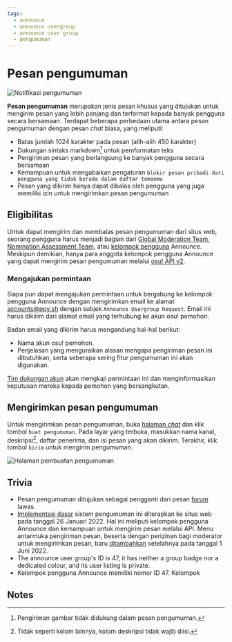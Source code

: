 ```yaml
---
tags:
  - announce
  - announce usergroup
  - announce user group
  - pengumuman
---
```


# Pesan pengumuman

![Notifikasi pengumuman](img/notification.png "Pesan notifikasi pengumuman")

**Pesan pengumuman** merupakan jenis pesan khusus yang ditujukan untuk mengirim pesan yang lebih panjang dan terformat kepada banyak pengguna secara bersamaan. Terdapat beberapa perbedaan utama antara pesan pengumuman dengan pesan *chat* biasa, yang meliputi:

- Batas jumlah 1024 karakter pada pesan (alih-alih 450 karakter)
- Dukungan sintaks markdown[^note-images] untuk pemformatan teks
- Pengiriman pesan yang berlangsung ke banyak pengguna secara bersamaan
- Kemampuan untuk mengabaikan pengaturan `blokir pesan pribadi dari pengguna yang tidak berada dalam daftar temanmu`
- Pesan yang dikirim hanya dapat dibalas oleh pengguna yang juga memiliki izin untuk mengirimkan pesan pengumuman

## Eligibilitas

Untuk dapat mengirim dan membalas pesan pengumuman dari situs web, seorang pengguna harus menjadi bagian dari [Global Moderation Team](/wiki/People/Global_Moderation_Team), [Nomination Assessment Team](/wiki/People/Nomination_Assessment_Team), atau [kelompok pengguna](/wiki/People/User_group) Announce. Meskipun demikian, hanya para anggota kelompok pengguna Announce yang dapat mengirim pesan pengumuman melalui [osu! API v2](https://osu.ppy.sh/docs/index.html#create-channel).

### Mengajukan permintaan

Siapa pun dapat mengajukan permintaan untuk bergabung ke kelompok pengguna Announce dengan mengirimkan email ke alamat [accounts@ppy.sh](mailto:accounts@ppy.sh) dengan subjek `Announce Usergroup Request`. Email ini harus dikirim dari alamat email yang terhubung ke akun osu! pemohon.

Badan email yang dikirim harus mengandung hal-hal berikut:

- Nama akun osu! pemohon.
- Penjelasan yang menguraikan alasan mengapa pengiriman pesan ini dibutuhkan, serta seberapa sering fitur pengumuman ini akan digunakan.

[Tim dukungan akun](/wiki/People/Account_support_team) akan mengkaji permintaan ini dan menginformasikan keputusan mereka kepada pemohon yang bersangkutan.

## Mengirimkan pesan pengumuman

Untuk mengirimkan pesan pengumuman, buka [halaman *chat*](https://osu.ppy.sh/community/chat) dan klik tombol `buat pengumuman`. Pada layar yang terbuka, masukkan nama kanal, deskripsi[^note-desc], daftar penerima, dan isi pesan yang akan dikirim. Terakhir, klik tombol `kirim` untuk mengirim pengumuman.

![Halaman pembuatan pengumuman](img/page.jpg "Halaman pembuatan pesan pengumuman")

## Trivia

- Pesan pengumuman ditujukan sebagai pengganti dari pesan [forum](/wiki/Community/Forum) lawas.
- [Implementasi dasar](https://github.com/ppy/osu-web/pull/8418) sistem pengumuman ini diterapkan ke situs web pada tanggal 26 Januari 2022. Hal ini meliputi kelompok pengguna Announce dan kemampuan untuk mengirim pesan melalui API. Menu antarmuka pengiriman pesan, beserta dengan perizinan bagi moderator untuk mengirimkan pesan, baru [ditambahkan](https://github.com/ppy/osu-web/pull/8747) setelahnya pada tanggal 1 Juni 2022.
- The announce user group's ID is 47, it has neither a group badge nor a dedicated colour, and its user listing is private.
- Kelompok pengguna Announce memiliki nomor ID 47. Kelompok

## Notes

[^note-images]: Pengiriman gambar tidak didukung dalam pesan pengumuman.
[^note-desc]: Tidak seperti kolom lainnya, kolom deskripsi tidak wajib diisi.
